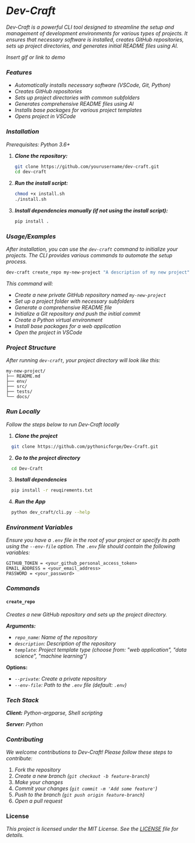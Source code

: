 
# _Dev-Craft_

_Dev-Craft is a powerful CLI tool designed to streamline the setup and management of development environments for various types of projects. It ensures that necessary software is installed, creates GitHub repositories, sets up project directories, and generates initial README files using AI._





_Insert gif or link to demo_


### _Features_

- _Automatically installs necessary software (VSCode, Git, Python)_
- _Creates GitHub repositories_
- _Sets up project directories with common subfolders_
- _Generates comprehensive README files using AI_
- _Installs base packages for various project templates_
- _Opens project in VSCode_


### _Installation_

_Prerequisites: Python 3.6+_

1. _**Clone the repository:**_
   ```bash
   git clone https://github.com/yourusername/dev-craft.git
   cd dev-craft
   ```

2. _**Run the install script:**_
   ```bash
   chmod +x install.sh
   ./install.sh
   ```

3. _**Install dependencies manually (if not using the install script):**_
   ```bash
   pip install .
   ```
### _Usage/Examples_

_After installation, you can use the `dev-craft` command to initialize your projects. The CLI provides various commands to automate the setup process._

```bash
dev-craft create_repo my-new-project "A description of my new project" "web application" --private --env-file /path/to/.env
```

_This command will:_

- _Create a new private GitHub repository named `my-new-project`_
- _Set up a project folder with necessary subfolders_
- _Generate a comprehensive README file_
- _Initialize a Git repository and push the initial commit_
- _Create a Python virtual environment_
- _Install base packages for a web application_
- _Open the project in VSCode_
### _Project Structure_

_After running `dev-craft`, your project directory will look like this:_

```
my-new-project/
├── README.md
├── env/
├── src/
├── tests/
└── docs/
```

### _Run Locally_
_Follow the steps below to run Dev-Craft locally_

1. **_Clone the project_**

```bash
  git clone https://github.com/pythonicforge/Dev-Craft.git
```

2. **_Go to the project directory_**

```bash
  cd Dev-Craft
```

3. **_Install dependencies_**

```bash
  pip install -r reuqirements.txt
```

4. **_Run the App_**

```bash
  python dev_craft/cli.py --help
```


### _Environment Variables_

_Ensure you have a `.env` file in the root of your project or specify its path using the `--env-file` option. The `.env` file should contain the following variables:_

```
GITHUB_TOKEN = <your_github_personal_access_token>
EMAIL_ADDRESS = <your_email_address>
PASSWORD = <your_password>
```


### _Commands_

#### `create_repo`

_Creates a new GitHub repository and sets up the project directory._

_**Arguments:**_
- _`repo_name`: Name of the repository_
- _`description`: Description of the repository_
- _`template`: Project template type (choose from: "web application", "data science", "machine learning")_

**Options:**
- _`--private`: Create a private repository_
- _`--env-file`: Path to the `.env` file (default: `.env`)_
### _Tech Stack_

_**Client:** Python-argparse, Shell scripting_

_**Server:** Python_


### _Contributing_

_We welcome contributions to Dev-Craft! Please follow these steps to contribute:_

1. _Fork the repository_
2. _Create a new branch (`git checkout -b feature-branch`)_
3. _Make your changes_
4. _Commit your changes (`git commit -m 'Add some feature'`)_
5. _Push to the branch (`git push origin feature-branch`)_
6. _Open a pull request_



### License

_This project is licensed under the MIT License. See the [LICENSE](LICENSE) file for details._
